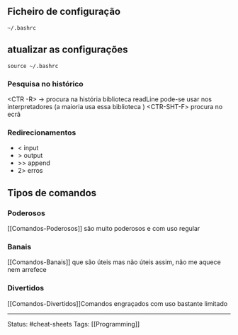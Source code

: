 ## Ficheiro de configuração
	~/.bashrc

## atualizar as configurações
	source ~/.bashrc

### Pesquisa no histórico
 <CTR \-R>  -> procura na história
    biblioteca readLine
    pode-se usar nos interpretadores (a maioria usa essa biblioteca )
 <CTR\-SHT\-F>   procura no ecrã

### Redirecionamentos
* \<  input
* \>  output
* \>\> append
* 2\> erros

## Tipos de comandos
### Poderosos
[[Comandos-Poderosos]] são muito poderosos e com uso regular

### Banais
[[Comandos-Banais]] que são úteis mas não úteis assim, não me aquece nem arrefece

### Divertidos
[[Comandos-Divertidos]]Comandos engraçados com uso bastante limitado


---
Status:
#cheat-sheets
Tags: [[Programming]]
